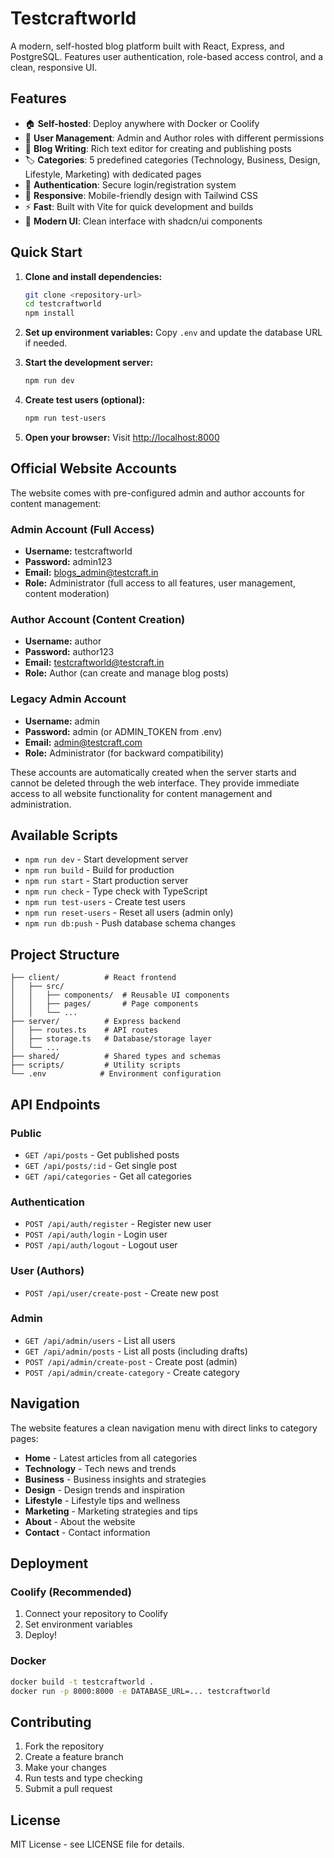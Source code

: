# Testcraftworld

A modern, self-hosted blog platform built with React, Express, and PostgreSQL. Features user authentication, role-based access control, and a clean, responsive UI.

## Features

- 🏠 **Self-hosted**: Deploy anywhere with Docker or Coolify
- 👥 **User Management**: Admin and Author roles with different permissions
- 📝 **Blog Writing**: Rich text editor for creating and publishing posts
- 🏷️ **Categories**: 5 predefined categories (Technology, Business, Design, Lifestyle, Marketing) with dedicated pages
- 🔐 **Authentication**: Secure login/registration system
- 📱 **Responsive**: Mobile-friendly design with Tailwind CSS
- ⚡ **Fast**: Built with Vite for quick development and builds
- 🎨 **Modern UI**: Clean interface with shadcn/ui components

## Quick Start

1. **Clone and install dependencies:**
   ```bash
   git clone <repository-url>
   cd testcraftworld
   npm install
   ```

2. **Set up environment variables:**
   Copy `.env` and update the database URL if needed.

3. **Start the development server:**
   ```bash
   npm run dev
   ```

4. **Create test users (optional):**
   ```bash
   npm run test-users
   ```

5. **Open your browser:**
   Visit [http://localhost:8000](http://localhost:8000)

## Official Website Accounts

The website comes with pre-configured admin and author accounts for content management:

### **Admin Account** (Full Access)
- **Username:** testcraftworld
- **Password:** admin123
- **Email:** blogs_admin@testcraft.in
- **Role:** Administrator (full access to all features, user management, content moderation)

### **Author Account** (Content Creation)
- **Username:** author
- **Password:** author123
- **Email:** testcraftworld@testcraft.in
- **Role:** Author (can create and manage blog posts)

### **Legacy Admin Account**
- **Username:** admin
- **Password:** admin (or ADMIN_TOKEN from .env)
- **Email:** admin@testcraft.com
- **Role:** Administrator (for backward compatibility)

These accounts are automatically created when the server starts and cannot be deleted through the web interface. They provide immediate access to all website functionality for content management and administration.

## Available Scripts

- `npm run dev` - Start development server
- `npm run build` - Build for production
- `npm run start` - Start production server
- `npm run check` - Type check with TypeScript
- `npm run test-users` - Create test users
- `npm run reset-users` - Reset all users (admin only)
- `npm run db:push` - Push database schema changes

## Project Structure

```
├── client/          # React frontend
│   ├── src/
│   │   ├── components/  # Reusable UI components
│   │   ├── pages/       # Page components
│   │   └── ...
├── server/          # Express backend
│   ├── routes.ts    # API routes
│   ├── storage.ts   # Database/storage layer
│   └── ...
├── shared/          # Shared types and schemas
├── scripts/         # Utility scripts
└── .env            # Environment configuration
```

## API Endpoints

### Public
- `GET /api/posts` - Get published posts
- `GET /api/posts/:id` - Get single post
- `GET /api/categories` - Get all categories

### Authentication
- `POST /api/auth/register` - Register new user
- `POST /api/auth/login` - Login user
- `POST /api/auth/logout` - Logout user

### User (Authors)
- `POST /api/user/create-post` - Create new post

### Admin
- `GET /api/admin/users` - List all users
- `GET /api/admin/posts` - List all posts (including drafts)
- `POST /api/admin/create-post` - Create post (admin)
- `POST /api/admin/create-category` - Create category

## Navigation

The website features a clean navigation menu with direct links to category pages:

- **Home** - Latest articles from all categories
- **Technology** - Tech news and trends
- **Business** - Business insights and strategies
- **Design** - Design trends and inspiration
- **Lifestyle** - Lifestyle tips and wellness
- **Marketing** - Marketing strategies and tips
- **About** - About the website
- **Contact** - Contact information

## Deployment

### Coolify (Recommended)
1. Connect your repository to Coolify
2. Set environment variables
3. Deploy!

### Docker
```bash
docker build -t testcraftworld .
docker run -p 8000:8000 -e DATABASE_URL=... testcraftworld
```

## Contributing

1. Fork the repository
2. Create a feature branch
3. Make your changes
4. Run tests and type checking
5. Submit a pull request

## License

MIT License - see LICENSE file for details.